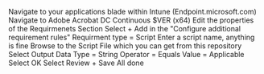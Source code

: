 Navigate to your applications blade within Intune (Endpoint.microsoft.com)
Navigate to Adobe Acrobat DC Continuous $VER (x64)
Edit the properties of the Requirmenets Section
Select + Add in the "Configure additional requirement rules"
Requirment type = Script
Enter a script name, anything is fine
Browse to the Script File which you can get from this repository
Select Output Data Type = String
Operator = Equals
Value = Applicable
Select OK
Select Review + Save
All done
